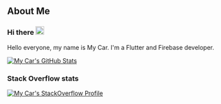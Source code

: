 ## About Me

### Hi there <img src="https://raw.githubusercontent.com/realkimmy/realkimmy/master/Hi.gif" width="20px"/>

Hello everyone, my name is My Car. I'm a Flutter and Firebase developer.

<a href="https://github.com/mycar98765/">
  <img align="center" src="https://github-readme-stats.vercel.app/api?username=mycar98765" alt="My Car's GitHub Stats" />
</a> 

### Stack Overflow stats

[![My Car's StackOverflow Profile](https://github-readme-stackoverflow.vercel.app/?userID=16124033)](https://stackoverflow.com/users/16124033/my-car)
